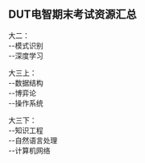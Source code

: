 ## DUT电智期末考试资源汇总
大二：   
   --模式识别  
   --深度学习  

大三上：  
  --数据结构  
  --博弈论     
  --操作系统  

大三下：  
  --知识工程  
  --自然语言处理   
  --计算机网络   

